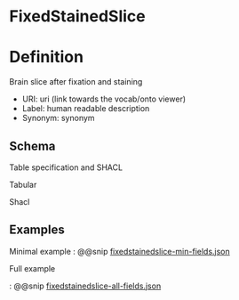 # FixedStainedSlice

# Definition

Brain slice after fixation and staining

* URI: uri (link towards the vocab/onto viewer)
* Label: human readable description
* Synonym: synonym


## Schema

Table specification and SHACL

Tabular


Shacl




## Examples

Minimal example
: @@snip [fixedstainedslice-min-fields.json](../../assets/entities/fixedstainedslice-min-fields.json)

Full example

: @@snip [fixedstainedslice-all-fields.json](../../assets/entities/fixedstainedslice-all-fields.json)
